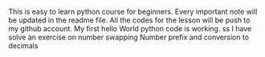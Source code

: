 This is easy to learn python course for beginners.
Every important note will be updated in the readme file.
All the codes for the lesson will be push to my github account.
My first hello World python code is working.
ss
I have solve an exercise on number swapping
Number prefix and conversion to decimals